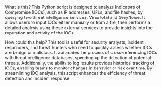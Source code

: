 

What is this?
This Python script is designed to analyze Indicators of Compromise (IOCs), such as IP addresses, URLs, and file hashes, by querying two threat intelligence services: VirusTotal and GreyNoise. It allows users to input IOCs either manually or from a file, then performs a detailed analysis using these external services to provide insights into the reputation and activity of the IOCs.

How could this help?
This tool is useful for security analysts, incident responders, and threat hunters who need to quickly assess whether IOCs are benign or malicious. It automates the process of cross-referencing IOCs with threat intelligence databases, speeding up the detection of potential threats. Additionally, the ability to log results provides historical tracking of IOCs, enabling teams to monitor changes in behavior or risk over time. By streamlining IOC analysis, this script enhances the efficiency of threat detection and incident response.
